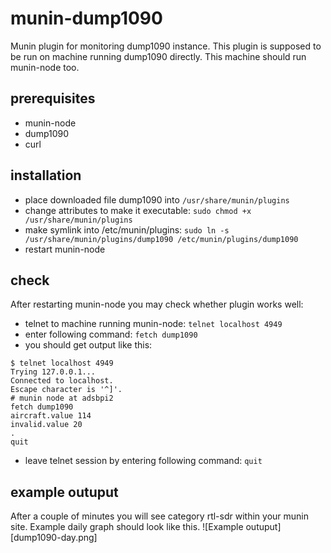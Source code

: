 # munin-dump1090
Munin plugin for monitoring dump1090 instance.
This plugin is supposed to be run on machine running dump1090 directly. This machine should run munin-node too.

## prerequisites
* munin-node
* dump1090
* curl 


## installation

* place downloaded file dump1090 into ```/usr/share/munin/plugins```
* change attributes to make it executable: ```sudo chmod +x /usr/share/munin/plugins```
* make symlink into /etc/munin/plugins: ```sudo ln -s /usr/share/munin/plugins/dump1090 /etc/munin/plugins/dump1090```
* restart munin-node
 
## check
After restarting munin-node you may check whether plugin works well:
* telnet to machine running munin-node: ```telnet localhost 4949```
* enter following command: ```fetch dump1090```
* you should get output like this:
```
$ telnet localhost 4949
Trying 127.0.0.1...
Connected to localhost.
Escape character is '^]'.
# munin node at adsbpi2
fetch dump1090
aircraft.value 114
invalid.value 20
.
quit
```
* leave telnet session by entering following command: ```quit```

## example outuput
After a couple of minutes you will see category rtl-sdr within your munin site. Example daily graph should look like this.
![Example outuput][dump1090-day.png]
